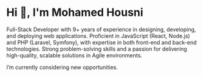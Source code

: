 <h1 align="left">Hi 👋, I'm Mohamed Housni</h1>

Full-Stack Developer with 9+ years of experience in designing, developing, and deploying web applications. Proficient in JavaScript (React, Node.js) and PHP (Laravel, Symfony), with expertise in both front-end and back-end technologies. Strong problem-solving skills and a passion for delivering high-quality, scalable solutions in Agile environments.

I’m currently considering new opportunities.

